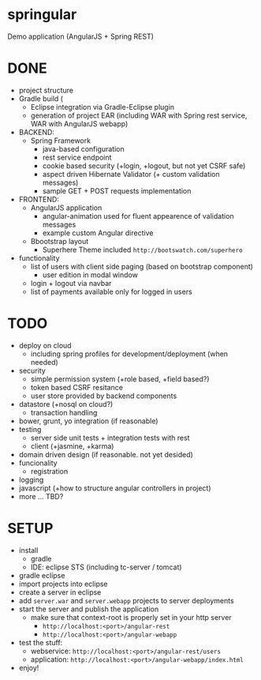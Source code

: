 springular
==========

Demo application (AngularJS + Spring REST)

DONE
==========
- project structure
- Gradle build (
  - Eclipse integration via Gradle-Eclipse plugin
  - generation of project EAR (including WAR with Spring rest service, WAR with AngularJS webapp)
- BACKEND:
  - Spring Framework
    - java-based configuration
    - rest service endpoint
    - cookie based security (+login, +logout, but not yet CSRF safe)
    - aspect driven Hibernate Validator (+ custom validation messages)
    - sample GET + POST requests implementation
- FRONTEND:
  - AngularJS application
    - angular-animation used for fluent appearence of validation messages
    - example custom Angular directive
  - Bbootstrap layout 
    - Superhere Theme included `http://bootswatch.com/superhero`
- functionality
  - list of users with client side paging (based on bootstrap component)
    - user edition in modal window
  - login + logout via navbar
  - list of payments available only for logged in users

TODO
==========
- deploy on cloud
  - including spring profiles for development/deployment (when needed)
- security
  - simple permission system (+role based, +field based?)
  - token based CSRF resitance
  - user store provided by backend components
- datastore (+nosql on cloud?)
  - transaction handling
- bower, grunt, yo integration (if reasonable)
- testing
  - server side unit tests + integration tests with rest
  - client (+jasmine, +karma)
- domain driven design (if reasonable. not yet desided)
- funcionality
  - registration
- logging
- javascript (+how to structure angular controllers in project)
- more ... TBD?

SETUP
==========
- install 
  - gradle
  - IDE: eclipse STS (including tc-server / tomcat)
- gradle eclipse
- import projects into eclipse
- create a server in eclipse
- add `server.war` and `server.webapp` projects to server deployments
- start the server and publish the application
  - make sure that context-root is properly set in your http server
    - `http://localhost:<port>/angular-rest`
    - `http://localhost:<port>/angular-webapp`
- test the stuff:
  - webservice: `http://localhost:<port>/angular-rest/users`
  - application: `http://localhost:<port>/angular-webapp/index.html`
- enjoy!
